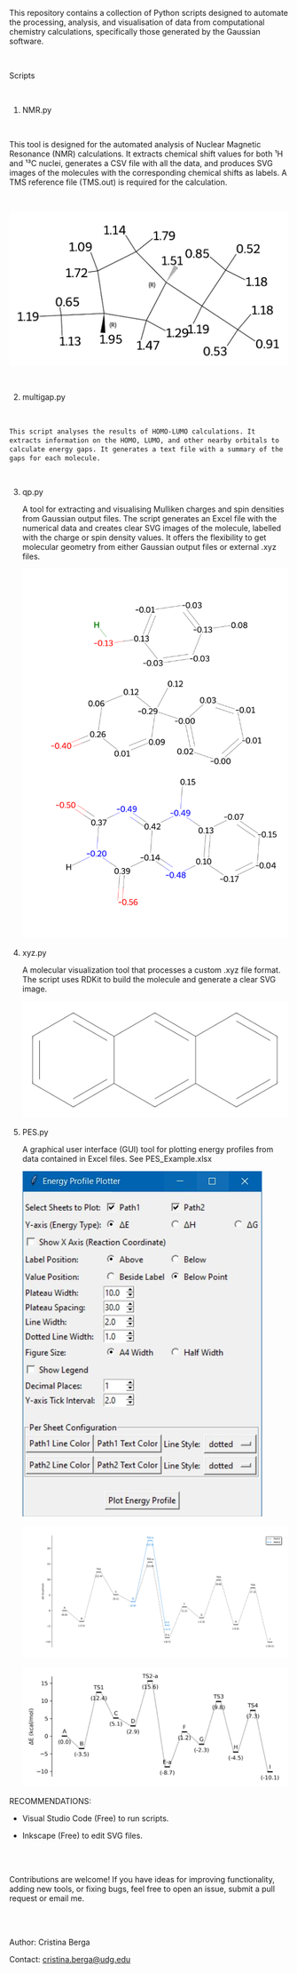 This repository contains a collection of Python scripts designed to automate the processing, analysis, and visualisation of data from computational chemistry calculations, specifically those generated by the Gaussian software.

<br>

Scripts

<br>

1. NMR.py
   
<br>

   This tool is designed for the automated analysis of Nuclear Magnetic Resonance (NMR) calculations. It extracts chemical shift values for both ¹H and ¹³C nuclei, generates a CSV file with all the data, and produces SVG images of the molecules with the corresponding chemical shifts as labels. A TMS reference file (TMS.out) is required for the calculation.

<br>

   ![NMR.py example](images/NMR.JPG)

<br>

2. multigap.py
<br>

    This script analyses the results of HOMO-LUMO calculations. It extracts information on the HOMO, LUMO, and other nearby orbitals to calculate energy gaps. It generates a text file with a summary of the gaps for each molecule.

<br>

3. qp.py

    A tool for extracting and visualising Mulliken charges and spin densities from Gaussian output files. The script generates an Excel file with the numerical data and creates clear SVG images of the molecule, labelled with the charge or spin density values. It offers the flexibility to get molecular geometry from either Gaussian output files or external .xyz files.

   ![qp.py example](images/qp.png)

5. xyz.py

   A molecular visualization tool that processes a custom .xyz file format. The script uses RDKit to build the molecule and generate a clear SVG image.

   ![xyz.py example](images/xyz.JPG)

6. PES.py

   A graphical user interface (GUI) tool for plotting energy profiles from data contained in Excel files. See PES_Example.xlsx

   ![PES.py example](images/PES-1.JPG)
   
   ![PES.py example](images/PES-2.jpg)

   ![PES.py example](images/PES-3.jpg)

RECOMMENDATIONS: 
- Visual Studio Code (Free) to run scripts.
  
- Inkscape (Free) to edit SVG files.

<br><br>

Contributions are welcome! If you have ideas for improving functionality, adding new tools, or fixing bugs, feel free to open an issue, submit a pull request or email me.

<br><br>

Author: Cristina Berga

Contact: cristina.berga@udg.edu
